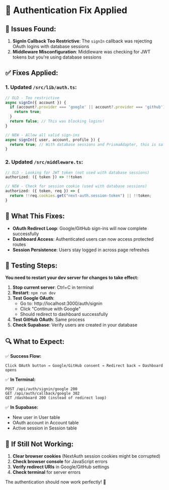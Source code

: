 # 🔧 Authentication Fix Applied

## 🚨 Issues Found:

1. **SignIn Callback Too Restrictive**: The `signIn` callback was rejecting OAuth logins with database sessions
2. **Middleware Misconfiguration**: Middleware was checking for JWT tokens but you're using database sessions

## ✅ Fixes Applied:

### 1. Updated `/src/lib/auth.ts`:
```typescript
// OLD - Too restrictive
async signIn({ account }) {
  if (account?.provider === 'google' || account?.provider === 'github') {
    return true;
  }
  return false; // This was blocking logins!
}

// NEW - Allow all valid sign-ins
async signIn({ user, account, profile }) {
  return true; // With database sessions and PrismaAdapter, this is safe
}
```

### 2. Updated `/src/middleware.ts`:
```typescript
// OLD - Looking for JWT token (not used with database sessions)
authorized: ({ token }) => !!token

// NEW - Check for session cookie (used with database sessions)
authorized: ({ token, req }) => {
  return !!req.cookies.get("next-auth.session-token") || !!token;
}
```

## 🔄 What This Fixes:

- **OAuth Redirect Loop**: Google/GitHub sign-ins will now complete successfully
- **Dashboard Access**: Authenticated users can now access protected routes
- **Session Persistence**: Users stay logged in across page refreshes

## 🧪 Testing Steps:

**You need to restart your dev server for changes to take effect:**

1. **Stop current server**: Ctrl+C in terminal
2. **Restart**: `npm run dev`
3. **Test Google OAuth**:
   - Go to: http://localhost:3000/auth/signin
   - Click "Continue with Google"
   - Should redirect to dashboard successfully
4. **Test GitHub OAuth**: Same process
5. **Check Supabase**: Verify users are created in your database

## 🔍 What to Expect:

✅ **Success Flow:**
```
Click OAuth button → Google/GitHub consent → Redirect back → Dashboard opens
```

✅ **In Terminal:**
```
POST /api/auth/signin/google 200
GET /api/auth/callback/google 302  
GET /dashboard 200 (instead of redirect loop)
```

✅ **In Supabase:**
- New user in User table
- OAuth account in Account table  
- Active session in Session table

## 🚨 If Still Not Working:

1. **Clear browser cookies** (NextAuth session cookies might be corrupted)
2. **Check browser console** for JavaScript errors
3. **Verify redirect URIs** in Google/GitHub settings
4. **Check terminal** for server errors

The authentication should now work perfectly! 🎉